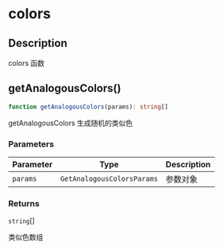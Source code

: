 # colors

## Description

colors 函数

## getAnalogousColors()

```ts
function getAnalogousColors(params): string[]
```

getAnalogousColors
生成随机的类似色

### Parameters

| Parameter | Type | Description |
| ------ | ------ | ------ |
| `params` | `GetAnalogousColorsParams` | 参数对象 |

### Returns

`string`[]

类似色数组
